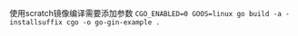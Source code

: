 使用scratch镜像编译需要添加参数
``CGO_ENABLED=0 GOOS=linux go build -a -installsuffix cgo -o go-gin-example .
``